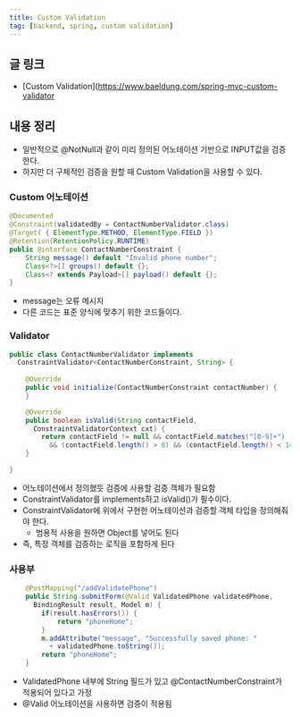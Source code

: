 ```yaml
---
title: Custom Validation
tag: [backend, spring, custom validation]
---
```

## 글 링크
- [Custom Validation](https://www.baeldung.com/spring-mvc-custom-validator

## 내용 정리
- 일반적으로 @NotNull과 같이 미리 정의된 어노테이션 기반으로 INPUT값을 검증한다.
- 하지만 더 구체적인 검증을 원할 때 Custom Validation을 사용할 수 있다.


### Custom 어노테이션
```java
@Documented
@Constraint(validatedBy = ContactNumberValidator.class)
@Target( { ElementType.METHOD, ElementType.FIELD })
@Retention(RetentionPolicy.RUNTIME)
public @interface ContactNumberConstraint {
    String message() default "Invalid phone number";
    Class<?>[] groups() default {};
    Class<? extends Payload>[] payload() default {};
}
```
- message는 오류 메시지
- 다른 코드는 표준 양식에 맞추기 위한 코드들이다.

### Validator
```java
public class ContactNumberValidator implements 
  ConstraintValidator<ContactNumberConstraint, String> {
  
    @Override
    public void initialize(ContactNumberConstraint contactNumber) {
    }

    @Override
    public boolean isValid(String contactField,
      ConstraintValidatorContext cxt) {
        return contactField != null && contactField.matches("[0-9]+")
          && (contactField.length() > 8) && (contactField.length() < 14);
    }

}
```
- 어노테이션에서 정의했듯 검증에 사용할 검증 객체가 필요함
- ConstraintValidator를 implements하고 isValid()가 필수이다.
- ConstraintValidator에 위에서 구현한 어노테이션과 검증할 객체 타입을 정의해줘야 한다.
  - 범용적 사용을 원하면 Object를 넣어도 된다
- 즉, 특정 객체를 검증하는 로직을 포함하게 된다

### 사용부
```java
    @PostMapping("/addValidatePhone")
    public String submitForm(@Valid ValidatedPhone validatedPhone,
      BindingResult result, Model m) {
        if(result.hasErrors()) {
            return "phoneHome";
        }
        m.addAttribute("message", "Successfully saved phone: "
          + validatedPhone.toString());
        return "phoneHome";
    }  
```
- ValidatedPhone 내부에 String 필드가 있고 @ContactNumberConstraint가 적용되어 있다고 가정
- @Valid 어노테이션을 사용하면 검증이 적용됨